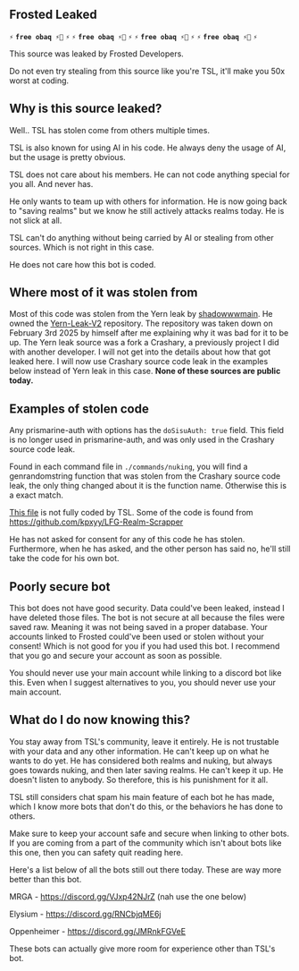 ## Frosted Leaked

**` ⚡ `** **`free obaq ⚡🔫`** **` ⚡ `**
**` ⚡ `** **`free obaq ⚡🔫`** **` ⚡ `**
**` ⚡ `** **`free obaq ⚡🔫`** **` ⚡ `**
**` ⚡ `** **`free obaq ⚡🔫`** **` ⚡ `**

This source was leaked by Frosted Developers.

Do not even try stealing from this source like you're TSL, it'll make you 50x worst at coding.

## Why is this source leaked?
Well.. TSL has stolen come from others multiple times.

TSL is also known for using AI in his code. He always deny the usage of AI, but the usage is pretty obvious.

TSL does not care about his members. He can not code anything special for you all. And never has.

He only wants to team up with others for information. He is now going back to "saving realms" but we know he still actively attacks realms today. He is not slick at all.

TSL can't do anything without being carried by AI or stealing from other sources. Which is not right in this case.

He does not care how this bot is coded.

## Where most of it was stolen from
Most of this code was stolen from the Yern leak by [shadowwwmain](https://github.com/shadowwwmain). He owned the [Yern-Leak-V2](https://github.com/shadowwwmain/Yern-Leak-V2) repository. The repository was taken down on February 3rd 2025 by himself after me explaining why it was bad for it to be up. The Yern leak source was a fork a Crashary, a previously project I did with another developer. I will not get into the details about how that got leaked here. I will now use Crashary source code leak in the examples below instead of Yern leak in this case. **None of these sources are public today.**

## Examples of stolen code
Any prismarine-auth with options has the `doSisuAuth: true` field. This field is no longer used in prismarine-auth, and was only used in the Crashary source code leak.

Found in each command file in `./commands/nuking`, you will find a genrandomstring function that was stolen from the Crashary source code leak, the only thing changed about it is the function name. Otherwise this is a exact match.

[This file](./functions/handleScrapper.js) is not fully coded by TSL. Some of the code is found from https://github.com/kpxyy/LFG-Realm-Scrapper

He has not asked for consent for any of this code he has stolen. Furthermore, when he has asked, and the other person has said no, he'll still take the code for his own bot.

## Poorly secure bot
This bot does not have good security. Data could've been leaked, instead I have deleted those files. The bot is not secure at all because the files were saved raw. Meaning it was not being saved in a proper database. Your accounts linked to Frosted could've been used or stolen without your consent! Which is not good for you if you had used this bot. I recommend that you go and secure your account as soon as possible.

You should never use your main account while linking to a discord bot like this. Even when I suggest alternatives to you, you should never use your main account.

## What do I do now knowing this?
You stay away from TSL's community, leave it entirely. He is not trustable with your data and any other information. He can't keep up on what he wants to do yet. He has considered both realms and nuking, but always goes towards nuking, and then later saving realms. He can't keep it up. He doesn't listen to anybody. So therefore, this is his punishment for it all.

TSL still considers chat spam his main feature of each bot he has made, which I know more bots that don't do this, or the behaviors he has done to others.

Make sure to keep your account safe and secure when linking to other bots. If you are coming from a part of the community which isn't about bots like this one, then you can safety quit reading here.

Here's a list below of all the bots still out there today. These are way more better than this bot.

MRGA - https://discord.gg/VJxp42NJrZ (nah use the one below)

Elysium - https://discord.gg/RNCbjqME6j

Oppenheimer - https://discord.gg/JMRnkFGVeE

These bots can actually give more room for experience other than TSL's bot.
